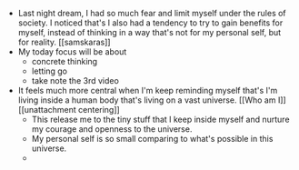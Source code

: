 - Last night dream, I had so much fear and limit myself under the rules of society. I noticed that's I also had a tendency to try to gain benefits for myself, instead of thinking in a way that's not for my personal self, but for reality. [[samskaras]]
- My today focus will be about 
    - concrete thinking
    - letting go
    - take note the 3rd video
- It feels much more central when I'm keep reminding myself that's I'm living inside a human body that's living on a vast universe. [[Who am I]] [[unattachment centering]]
    - This release me to the tiny stuff that I keep inside myself and nurture my courage and openness to the universe.
    - My personal self is so small comparing to what's possible in this universe.
    - 
